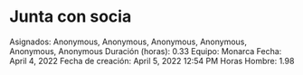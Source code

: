 # Junta con socia

Asignados: Anonymous, Anonymous, Anonymous, Anonymous, Anonymous, Anonymous
Duración (horas): 0.33
Equipo: Monarca
Fecha: April 4, 2022
Fecha de creación: April 5, 2022 12:54 PM
Horas Hombre: 1.98